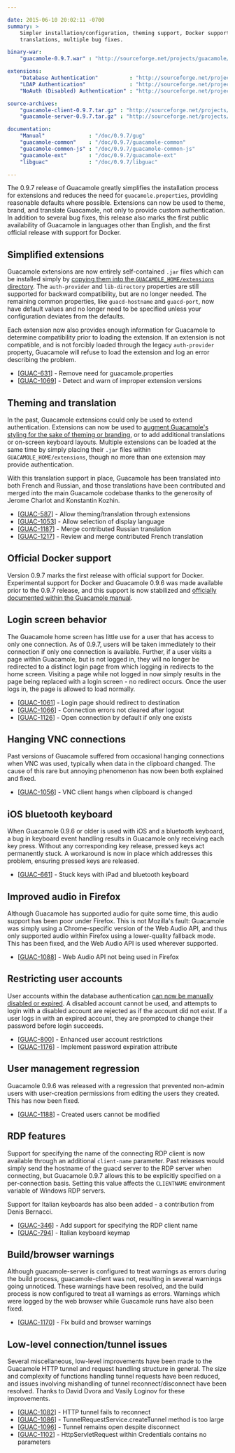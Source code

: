 ```yaml
---

date: 2015-06-10 20:02:11 -0700
summary: >
    Simpler installation/configuration, theming support, Docker support,
    translations, multiple bug fixes.

binary-war:
    "guacamole-0.9.7.war" : "http://sourceforge.net/projects/guacamole/files/current/binary/guacamole-0.9.7.war/download"

extensions:
    "Database Authentication"          : "http://sourceforge.net/projects/guacamole/files/current/extensions/guacamole-auth-jdbc-0.9.7.tar.gz/download"
    "LDAP Authentication"              : "http://sourceforge.net/projects/guacamole/files/current/extensions/guacamole-auth-ldap-0.9.7.tar.gz/download"
    "NoAuth (Disabled) Authentication" : "http://sourceforge.net/projects/guacamole/files/current/extensions/guacamole-auth-noauth-0.9.7.tar.gz/download"

source-archives:
    "guacamole-client-0.9.7.tar.gz" : "http://sourceforge.net/projects/guacamole/files/current/source/guacamole-client-0.9.7.tar.gz/download"
    "guacamole-server-0.9.7.tar.gz" : "http://sourceforge.net/projects/guacamole/files/current/source/guacamole-server-0.9.7.tar.gz/download"

documentation:
    "Manual"              : "/doc/0.9.7/gug"
    "guacamole-common"    : "/doc/0.9.7/guacamole-common"
    "guacamole-common-js" : "/doc/0.9.7/guacamole-common-js"
    "guacamole-ext"       : "/doc/0.9.7/guacamole-ext"
    "libguac"             : "/doc/0.9.7/libguac"

---
```


The 0.9.7 release of Guacamole greatly simplifies the installation process for extensions and reduces the need for `guacamole.properties`, providing reasonable defaults where possible. Extensions can now be used to theme, brand, and translate Guacamole, not only to provide custom authentication. In addition to several bug fixes, this release also marks the first public availability of Guacamole in languages other than English, and the first official release with support for Docker.

Simplified extensions
-------------------------------

Guacamole extensions are now entirely self-contained `.jar` files which can be installed simply by [copying them into the `GUACAMOLE_HOME/extensions` directory](/doc/0.9.7/gug/configuring-guacamole.html#guacamole-home). The `auth-provider` and `lib-directory` properties are still supported for backward compatibility, but are no longer needed. The remaining common properties, like `guacd-hostname` and `guacd-port`, now have default values and no longer need to be specified unless your configuration deviates from the defaults.

Each extension now also provides enough information for Guacamole to determine compatibility prior to loading the extension. If an extension is not compatible, and is not forcibly loaded through the legacy `auth-provider` property, Guacamole will refuse to load the extension and log an error describing the problem.

 * [<a href='https://glyptodon.org/jira/browse/GUAC-631'>GUAC-631</a>] - Remove need for guacamole.properties
 * [<a href='https://glyptodon.org/jira/browse/GUAC-1069'>GUAC-1069</a>] - Detect and warn of improper extension versions

Theming and translation
-----------------------------------

In the past, Guacamole extensions could only be used to extend authentication. Extensions can now be used to [augment Guacamole's styling for the sake of theming or branding](/doc/0.9.7/gug/guacamole-ext.html), or to add additional translations or on-screen keyboard layouts. Multiple extensions can be loaded at the same time by simply placing their `.jar` files within `GUACAMOLE_HOME/extensions`, though no more than one extension may provide authentication.

With this translation support in place, Guacamole has been translated into both French and Russian, and those translations have been contributed and merged into the main Guacamole codebase thanks to the generosity of Jerome Charlot and Konstantin Kozhin.

 * [<a href='https://glyptodon.org/jira/browse/GUAC-587'>GUAC-587</a>] - Allow theming/translation through extensions
 * [<a href='https://glyptodon.org/jira/browse/GUAC-1053'>GUAC-1053</a>] - Allow selection of display language
 * [<a href='https://glyptodon.org/jira/browse/GUAC-1187'>GUAC-1187</a>] - Merge contributed Russian translation
 * [<a href='https://glyptodon.org/jira/browse/GUAC-1217'>GUAC-1217</a>] - Review and merge contributed French translation

Official Docker support
---------------------------------

Version 0.9.7 marks the first release with official support for Docker. Experimental support for Docker and Guacamole 0.9.6 was made available prior to the 0.9.7 release, and this support is now stabilized and [officially documented within the Guacamole manual](/doc/0.9.7/gug/guacamole-docker.html).

Login screen behavior
--------------------------------

The Guacamole home screen has little use for a user that has access to only one connection. As of 0.9.7, users will be taken immediately to their connection if only one connection is available. Further, if a user visits a page within Guacamole, but is not logged in, they will no longer be redirected to a distinct login page from which logging in redirects to the home screen. Visiting a page while not logged in now simply results in the page being replaced with a login screen - no redirect occurs. Once the user logs in, the page is allowed to load normally.

 * [<a href='https://glyptodon.org/jira/browse/GUAC-1061'>GUAC-1061</a>] - Login page should redirect to destination
 * [<a href='https://glyptodon.org/jira/browse/GUAC-1066'>GUAC-1066</a>] - Connection errors not cleared after logout
 * [<a href='https://glyptodon.org/jira/browse/GUAC-1126'>GUAC-1126</a>] - Open connection by default if only one exists

Hanging VNC connections
--------------------------------------

Past versions of Guacamole suffered from occasional hanging connections when VNC was used, typically when data in the clipboard changed. The cause of this rare but annoying phenomenon has now been both explained and fixed.

 * [<a href='https://glyptodon.org/jira/browse/GUAC-1056'>GUAC-1056</a>] - VNC client hangs when clipboard is changed

iOS bluetooth keyboard
----------------------------------

When Guacamole 0.9.6 or older is used with iOS and a bluetooth keyboard, a bug in keyboard event handling results in Guacamole only receiving each key press. Without any corresponding key release, pressed keys act permanently stuck. A workaround is now in place which addresses this problem, ensuring pressed keys are released.

 * [<a href='https://glyptodon.org/jira/browse/GUAC-661'>GUAC-661</a>] - Stuck keys with iPad and bluetooth keyboard

Improved audio in Firefox
-------------------------------------

Although Guacamole has supported audio for quite some time, this audio support has been poor under Firefox. This is not Mozilla's fault: Guacamole was simply using a Chrome-specific version of the Web Audio API, and thus only supported audio within Firefox using a lower-quality fallback mode. This has been fixed, and the Web Audio API is used wherever supported.

 * [<a href='https://glyptodon.org/jira/browse/GUAC-1088'>GUAC-1088</a>] - Web Audio API not being used in Firefox

Restricting user accounts
--------------------------------------

User accounts within the database authentication [can now be manually disabled or expired](/doc/0.9.7/gug/administration.html#user-management). A disabled account cannot be used, and attempts to login with a disabled account are rejected as if the account did not exist. If a user logs in with an expired account, they are prompted to change their password before login succeeds.

 * [<a href='https://glyptodon.org/jira/browse/GUAC-800'>GUAC-800</a>] - Enhanced user account restrictions
 * [<a href='https://glyptodon.org/jira/browse/GUAC-1176'>GUAC-1176</a>] - Implement password expiration attribute

User management regression
-------------------------------------------

Guacamole 0.9.6 was released with a regression that prevented non-admin users with user-creation permissions from editing the users they created. This has now been fixed.

 * [<a href='https://glyptodon.org/jira/browse/GUAC-1188'>GUAC-1188</a>] - Created users cannot be modified

RDP features
--------------------

Support for specifying the name of the connecting RDP client is now available through an additional `client-name` parameter. Past releases would simply send the hostname of the guacd server to the RDP server when connecting, but Guacamole 0.9.7 allows this to be explicitly specified on a per-connection basis. Setting this value affects the `CLIENTNAME` environment variable of Windows RDP servers.

Support for Italian keyboards has also been added - a contribution from Denis Bernacci.

 * [<a href='https://glyptodon.org/jira/browse/GUAC-346'>GUAC-346</a>] - Add support for specifying the RDP client name
 * [<a href='https://glyptodon.org/jira/browse/GUAC-794'>GUAC-794</a>] - Italian keyboard keymap

Build/browser warnings
----------------------------------

Although guacamole-server is configured to treat warnings as errors during the build process, guacamole-client was not, resulting in several warnings going unnoticed. These warnings have been resolved, and the build process is now configured to treat all warnings as errors. Warnings which were logged by the web browser while Guacamole runs have also been fixed.

 * [<a href='https://glyptodon.org/jira/browse/GUAC-1170'>GUAC-1170</a>] - Fix build and browser warnings

Low-level connection/tunnel issues
--------------------------------------------------

Several miscellaneous, low-level improvements have been made to the Guacamole HTTP tunnel and request handling structure in general. The size and complexity of functions handling tunnel requests have been reduced, and issues involving mishandling of tunnel reconnect/disconnect have been resolved. Thanks to David Dvora and Vasily Loginov for these improvements.

 * [<a href='https://glyptodon.org/jira/browse/GUAC-1082'>GUAC-1082</a>] - HTTP tunnel fails to reconnect
 * [<a href='https://glyptodon.org/jira/browse/GUAC-1086'>GUAC-1086</a>] - TunnelRequestService.createTunnel method is too large
 * [<a href='https://glyptodon.org/jira/browse/GUAC-1096'>GUAC-1096</a>] - Tunnel remains open despite disconnect
 * [<a href='https://glyptodon.org/jira/browse/GUAC-1102'>GUAC-1102</a>] - HttpServletRequest within Credentials contains no parameters

